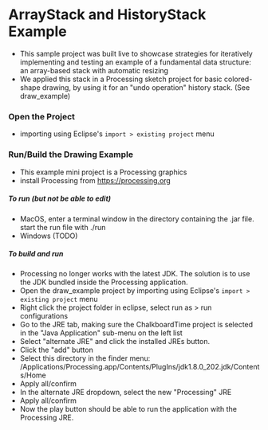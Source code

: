 # ArrayStack and HistoryStack Example

- This sample project was built live to showcase strategies for iteratively implementing and testing an example of a fundamental data structure: an array-based stack with automatic resizing
- We applied this stack in a Processing sketch project for basic colored-shape drawing, by using it for an "undo operation" history stack. (See draw_example) 

### Open the Project
- importing using Eclipse's `import > existing project` menu

### Run/Build the Drawing Example
- This example mini project is a Processing graphics 
- install Processing from https://processing.org

##### To run (but not be able to edit)
  - MacOS, enter a terminal window in the directory containing the .jar file. start the run file with ./run
  - Windows (TODO)

##### To build and run
  - Processing no longer works with the latest JDK. The solution is to use the JDK bundled inside the Processing application.
  - Open the draw_example project by importing using Eclipse's `import > existing project` menu
  - Right click the project folder in eclipse, select run as > run configurations
  - Go to the JRE tab, making sure the ChalkboardTime project is selected in the "Java Application" sub-menu on the left list
  - Select "alternate JRE" and click the installed JREs button.
  - Click the "add" button
  - Select this directory in the finder menu: /Applications/Processing.app/Contents/PlugIns/jdk1.8.0_202.jdk/Contents/Home
  - Apply all/confirm
  - In the alternate JRE dropdown, select the new "Processing" JRE
  - Apply all/confirm
  - Now the play button should be able to run the application with the Processing JRE.
